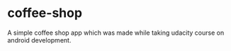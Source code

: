 # coffee-shop
A simple coffee shop app which was made while taking udacity course on android development.
